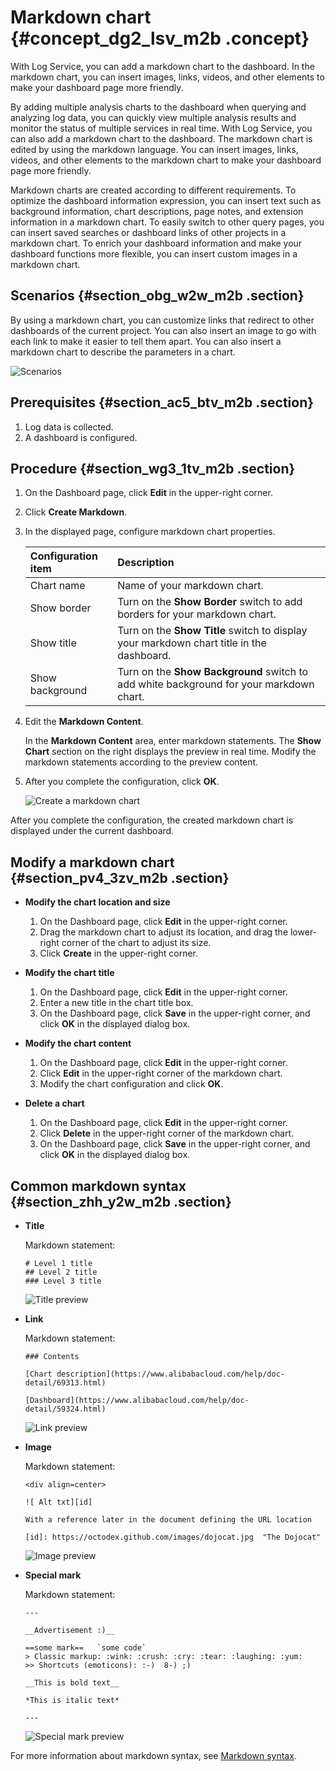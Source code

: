 # Markdown chart {#concept_dg2_lsv_m2b .concept}

With Log Service, you can add a markdown chart to the dashboard. In the markdown chart, you can insert images, links, videos, and other elements to make your dashboard page more friendly.

By adding multiple analysis charts to the dashboard when querying and analyzing log data, you can quickly view multiple analysis results and monitor the status of multiple services in real time. With Log Service, you can also add a markdown chart to the dashboard. The markdown chart is edited by using the markdown language. You can insert images, links, videos, and other elements to the markdown chart to make your dashboard page more friendly.

Markdown charts are created according to different requirements. To optimize the dashboard information expression, you can insert text such as background information, chart descriptions, page notes, and extension information in a markdown chart. To easily switch to other query pages, you can insert saved searches or dashboard links of other projects in a markdown chart. To enrich your dashboard information and make your dashboard functions more flexible, you can insert custom images in a markdown chart.

## Scenarios {#section_obg_w2w_m2b .section}

By using a markdown chart, you can customize links that redirect to other dashboards of the current project. You can also insert an image to go with each link to make it easier to tell them apart. You can also insert a markdown chart to describe the parameters in a chart.

![](images/7247_en-US.png "Scenarios")

## Prerequisites {#section_ac5_btv_m2b .section}

1.  Log data is collected.
2.  A dashboard is configured.

## Procedure {#section_wg3_1tv_m2b .section}

1.  On the Dashboard page, click **Edit** in the upper-right corner.
2.  Click **Create Markdown**.
3.  In the displayed page, configure markdown chart properties.

    |Configuration item|Description|
    |:-----------------|:----------|
    |Chart name|Name of your markdown chart.|
    |Show border|Turn on the **Show Border** switch to add borders for your markdown chart.|
    |Show title|Turn on the **Show Title** switch to display your markdown chart title in the dashboard.|
    |Show background|Turn on the **Show Background** switch to add white background for your markdown chart.|

4.  Edit the **Markdown Content**.

    In the **Markdown Content** area, enter markdown statements. The **Show Chart** section on the right displays the preview in real time. Modify the markdown statements according to the preview content.

5.  After you complete the configuration, click **OK**.

    ![](images/7248_en-US.png "Create a markdown chart")


After you complete the configuration, the created markdown chart is displayed under the current dashboard.

## Modify a markdown chart {#section_pv4_3zv_m2b .section}

-   **Modify the chart location and size**

    1.  On the Dashboard page, click **Edit** in the upper-right corner.
    2.  Drag the markdown chart to adjust its location, and drag the lower-right corner of the chart to adjust its size.
    3.  Click **Create** in the upper-right corner.
-   **Modify the chart title**
    1.  On the Dashboard page, click **Edit** in the upper-right corner.
    2.  Enter a new title in the chart title box.
    3.  On the Dashboard page, click **Save** in the upper-right corner, and click **OK** in the displayed dialog box.
-   **Modify the chart content**
    1.  On the Dashboard page, click **Edit** in the upper-right corner.
    2.  Click **Edit** in the upper-right corner of the markdown chart.
    3.  Modify the chart configuration and click **OK**.
-   **Delete a chart**
    1.  On the Dashboard page, click **Edit** in the upper-right corner.
    2.  Click **Delete** in the upper-right corner of the markdown chart.
    3.  On the Dashboard page, click **Save** in the upper-right corner, and click **OK** in the displayed dialog box.

## Common markdown syntax {#section_zhh_y2w_m2b .section}

-   **Title**

    Markdown statement:

    ```
    # Level 1 title
    ## Level 2 title
    ### Level 3 title
    ```

    ![](images/7249_en-US.png "Title preview")

-   **Link**

    Markdown statement:

    ```
    ### Contents
    
    [Chart description](https://www.alibabacloud.com/help/doc-detail/69313.html)
    
    [Dashboard](https://www.alibabacloud.com/help/doc-detail/59324.html)
    ```

    ![](images/7250_en-US.png "Link preview")

-   **Image**

    Markdown statement:

    ```
    <div align=center>
    
    ![ Alt txt][id]
    
    With a reference later in the document defining the URL location
    
    [id]: https://octodex.github.com/images/dojocat.jpg  "The Dojocat"
    ```

    ![](images/7251_en-US.png "Image preview")

-   **Special mark**

    Markdown statement:

    ```
    ---
    
    __Advertisement :)__
    
    ==some mark==   `some code`
    > Classic markup: :wink: :crush: :cry: :tear: :laughing: :yum:
    >> Shortcuts (emoticons): :-)  8-) ;)
    
    __This is bold text__
    
    *This is italic text*
    
    ---
    ```

    ![](images/7252_en-US.png "Special mark preview")


For more information about markdown syntax, see [Markdown syntax](https://daringfireball.net/projects/markdown/syntax).

